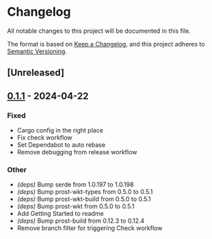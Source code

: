 # Changelog
All notable changes to this project will be documented in this file.

The format is based on [Keep a Changelog](https://keepachangelog.com/en/1.0.0/),
and this project adheres to [Semantic Versioning](https://semver.org/spec/v2.0.0.html).

## [Unreleased]

## [0.1.1](https://github.com/liamwh/openfga-rs/compare/v0.1.0...v0.1.1) - 2024-04-22

### Fixed
- Cargo config in the right place
- Fix check workflow
- Set Dependabot to auto rebase
- Remove debugging from release workflow

### Other
- *(deps)* Bump serde from 1.0.197 to 1.0.198
- *(deps)* Bump prost-wkt-types from 0.5.0 to 0.5.1
- *(deps)* Bump prost-wkt-build from 0.5.0 to 0.5.1
- *(deps)* Bump prost-wkt from 0.5.0 to 0.5.1
- Add Getting Started to readme
- *(deps)* Bump prost-build from 0.12.3 to 0.12.4
- Remove branch filter for triggering Check workflow
